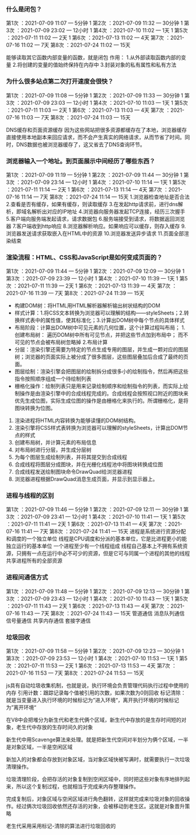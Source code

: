 ### 什么是闭包？
第1次 ：2021-07-09 11:07 — 5分钟  1
第2次 ：2021-07-09 11:32 — 30分钟  1
第3次 ：2021-07-09 23:02 — 12小时  1
第4次 ：2021-07-10 11:02 — 1天  1
第5次 ：2021-07-11 11:02 — 2天  1
第6次 ：2021-07-13 11:02 — 4天
第7次 ：2021-07-16 11:02 — 7天
第8次 ：2021-07-24 11:02 — 15天

能够读取其它函数内部变量的函数，就是闭包
作用：
    1.从外部读取函数内部的变量
    2.将创建的变量的值始终保持在内存中
    3.封装对象的私有属性和私有方法

### 为什么很多站点第二次打开速度会很快？
第1次 ：2021-07-09 11:08 — 5分钟  1
第2次 ：2021-07-09 11:33 — 30分钟  1
第3次 ：2021-07-09 23:03 — 12小时  1
第4次 ：2021-07-10 11:03 — 1天   1
第5次 ：2021-07-11 11:03 — 2天  1
第6次 ：2021-07-13 11:03 — 4天
第7次 ：2021-07-16 11:03 — 7天
第8次 ：2021-07-24 11:03 — 15天

DNS缓存和页面资源缓存
因为这些网站把很多资源都缓存在了本地，浏览器缓存直接使用本地副本来回应请求，而不会产生真实的网络请求，从而节省了时间。同时，DNS数据也被浏览器缓存了，这又省去了DNS查询环节。

### 浏览器输入一个地址。到页面展示中间经历了哪些东西？
第1次 ：2021-07-09 11:19 — 5分钟  1
第2次 ：2021-07-09 11:44 — 30分钟  1
第3次 ：2021-07-09 23:14 — 12小时  1
第4次 ：2021-07-10 11:14 — 1天   1
第5次 ：2021-07-11 11:14 — 2天  1
第6次 ：2021-07-13 11:14 — 4天
第7次 ：2021-07-16 11:14 — 7天
第8次 ：2021-07-24 11:14 — 15天
1.浏览器检查地址是否合法
2.查看是否有缓存，如果有缓存，则读取缓存
3.在发起http请求前，进行dns解析，即域名解析出对应的IP地址
4.浏览器向服务器发起TCP连接，经历三次握手
5.客户端向服务端发起请求，请求数据包
6.服务端接受到请求，将数据返回浏览器
7.客户端收到http响应
8.浏览器解析响应。如果响应可以缓存，则存入缓存
9.浏览器发送请求获取嵌入在HTML中的资源
10.浏览器发送异步请求
11.页面全部渲染结束

### 渲染流程：HTML、CSS和JavaScript是如何变成页面的？
第1次 ：2021-07-09 11:44 — 5分钟  1
第2次 ：2021-07-09 12:09 — 30分钟  1
第3次 ：2021-07-09 23:39 — 12小时  1
第4次 ：2021-07-10 11:39 — 1天   1
第5次 ：2021-07-11 11:39 — 2天   1
第6次 ：2021-07-13 11:39 — 4天
第7次 ：2021-07-16 11:39 — 7天
第8次 ：2021-07-24 11:39 — 15天

* 构建DOM树：将HTML用HTML解析器解析输出树状结构的DOM
* 样式计算：1.将CSS文本转换为浏览器可以理解的结构——styleSheets；2.转换样式表中的属性值，使其标准化；3.计算出DOM树中每个节点的具体样式
* 布局阶段：计算出DOM树中可见元素的几何位置，这个计算过程叫布局；
    1.创建布局树：
        遍历DOM树中所有可见节点，并把这些节点加到布局中；
        而不可见的节点会被布局树忽略掉
    2.布局计算
* 分层：渲染引擎还需要为特定的节点生成专用的图层，并生成一颗对应的图层树；浏览器的页面实际上被分成了很多图层，这些图层叠加后合成了最终的页面。
* 图层绘制：渲染引擎会把图层的绘制拆分成很多小的绘制指令，然后再把这些指令按照顺序组成一个待绘制列表
* 栅格化操作：绘制列表只是用来记录绘制顺序和绘制指令的列表，而实际上绘制操作是由渲染引擎中的合成线程完成的。合成线程会按照视口附近的图块来优先生成位图，实际生成位图的操作是由栅格化来执行的。所谓栅格化，是将图块转换为位图。

1. 渲染进程将HTML内容转换为能够读懂的DOM树结构。
2. 渲染引擎将CSS样式表转换为浏览器可以理解的styleSheets，计算出DOM节点的样式
3. 创建布局树，并计算元素的布局信息
4. 对布局树进行分层，并生成分层树
5. 为每个图层生成绘制列表，并将其提交到合成线程
6. 合成线程将图层分成图块，并在光栅化线程池中将图块转换成位图
7. 合成线程发送绘制图块命令DrawQuad给浏览器进程
8. 浏览器进程根据DrawQuad消息生成页面，并显示到显示器上。

### 进程与线程的区别
第1次 ：2021-07-09 11:46 — 5分钟  1
第2次 ：2021-07-09 12:11 — 30分钟  1
第3次 ：2021-07-09 23:41 — 12小时  1
第4次 ：2021-07-10 11:41 — 1天  1
第5次 ：2021-07-11 11:41 — 2天  1
第6次 ：2021-07-13 11:41 — 4天
第7次 ：2021-07-16 11:41 — 7天
第8次 ：2021-07-24 11:41 — 15天
进程是系统进行资源分配和调度的一个独立单位
线程是CPU调度和分派的基本单位，它是比进程更小的能独立运行的基本单位
一个进程至少有一个线程组成
线程自己基本上不拥有系统资源，只拥有一点在运行中必不可少的资源，但是它可与同属一个进程的其他的线程共享进程所有的全部资源

### 进程间通信方式
第1次 ：2021-07-09 11:48 — 5分钟  1
第2次 ：2021-07-09 12:13 — 30分钟  1
第3次 ：2021-07-09 23:43 — 12小时  1
第4次 ：2021-07-10 11:43 — 1天  1
第5次 ：2021-07-11 11:43 — 2天   1
第6次 ：2021-07-13 11:43 — 4天
第7次 ：2021-07-16 11:43 — 7天
第8次 ：2021-07-24 11:43 — 15天
  管道通信
  消息队列通信
  信号量通信
  共享内存通信
  套接字通信

### 垃圾回收
第1次 ：2021-07-09 11:58 — 5分钟   1
第2次 ：2021-07-09 12:23 — 30分钟  1
第3次 ：2021-07-09 23:53 — 12小时  1
第4次 ：2021-07-10 11:53 — 1天  1
第5次 ：2021-07-11 11:53 — 2天  1
第6次 ：2021-07-13 11:53 — 4天
第7次 ：2021-07-16 11:53 — 7天
第8次 ：2021-07-24 11:53 — 15天

js具有自动垃圾收集机制，也就是说，执行环境会负责管理代码执行过程中使用的内存
引用计数：跟踪记录每个值被引用的次数，如果次数为0则回收
标记清除：就是当变量进入执行环境的时候标记为”进入环境“，离开执行环境的时候标记为”离开环境“

在V8中会把堆分为新生代和老生代俩个区域，新生代中存放的是生存时间短的对象，老生代中存放的生存时间久的对象

新生代中用Scavenge算法来处理。就是把新生代空间对半划分为俩个区域，一半是对象区域，一半是空闲区域

新加入的对象都会存放到对象区域，当对象区域快被写满时，就需要执行一次垃圾清理操作。

垃圾清理阶段，会把存活的对象复制到空闲区域中，同时把这些对象有序地排列起来，所以这个复制过程，也就相当于完成来内存整理操作。

完成复制后，对象区域与空闲区域进行角色翻转，这样就完成来垃圾对象的回收操作。经过俩次垃圾回收依然还存活的对象，会被移动到老生区。这就是对象晋升策略

老生代采用采用标记-清除的算法进行垃圾回收的